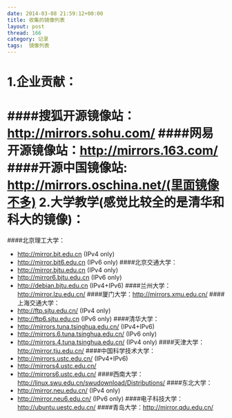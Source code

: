 ```yaml
---
date: 2014-03-08 21:59:12+00:00
title: 收集的镜像列表
layout: post
thread: 166
category: 记录
tags:  镜像列表
---
```

1.企业贡献：
===============
####搜狐开源镜像站：http://mirrors.sohu.com/
####网易开源镜像站：http://mirrors.163.com/
####开源中国镜像站: http://mirrors.oschina.net/(里面镜像不多)
2.大学教学(感觉比较全的是清华和科大的镜像)：
===============
####北京理工大学：
* http://mirror.bit.edu.cn (IPv4 only)
* http://mirror.bit6.edu.cn (IPv6 only)
####北京交通大学：
* http://mirror.bjtu.edu.cn (IPv4 only)
* http://mirror6.bjtu.edu.cn (IPv6 only)
* http://debian.bjtu.edu.cn (IPv4+IPv6)
####兰州大学：http://mirror.lzu.edu.cn/
####厦门大学：http://mirrors.xmu.edu.cn/
####上海交通大学：
* http://ftp.sjtu.edu.cn/ (IPv4 only)
* http://ftp6.sjtu.edu.cn (IPv6 only)
####清华大学：
* http://mirrors.tuna.tsinghua.edu.cn/ (IPv4+IPv6)
* http://mirrors.6.tuna.tsinghua.edu.cn/ (IPv6 only)
* http://mirrors.4.tuna.tsinghua.edu.cn/ (IPv4 only)
####天津大学：http://mirror.tju.edu.cn/
####中国科学技术大学：
* http://mirrors.ustc.edu.cn/ (IPv4+IPv6)
* http://mirrors4.ustc.edu.cn/
* http://mirrors6.ustc.edu.cn/
####西南大学：http://linux.swu.edu.cn/swudownload/Distributions/
####东北大学：
* http://mirror.neu.edu.cn/ (IPv4 only)
* http://mirror.neu6.edu.cn/ (IPv6 only)
####电子科技大学：http://ubuntu.uestc.edu.cn/
####青岛大学：http://mirror.qdu.edu.cn/

